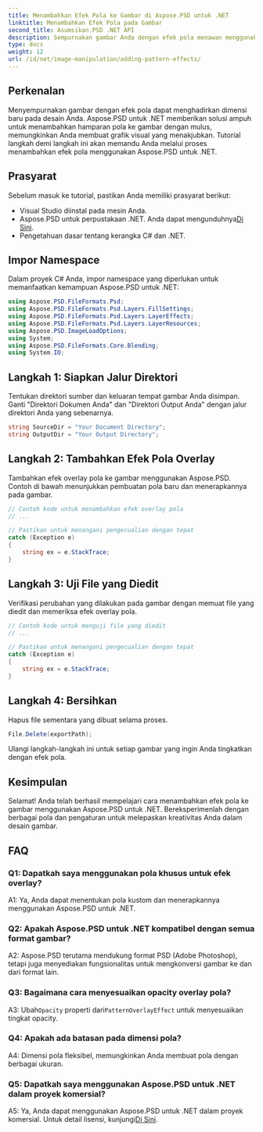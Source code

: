 ```yaml
---
title: Menambahkan Efek Pola ke Gambar di Aspose.PSD untuk .NET
linktitle: Menambahkan Efek Pola pada Gambar
second_title: Asumsikan.PSD .NET API
description: Sempurnakan gambar Anda dengan efek pola menawan menggunakan Aspose.PSD untuk .NET. Ikuti panduan langkah demi langkah kami untuk menambahkan pola khusus dengan lancar.
type: docs
weight: 12
url: /id/net/image-manipulation/adding-pattern-effects/
---
```

## Perkenalan

Menyempurnakan gambar dengan efek pola dapat menghadirkan dimensi baru pada desain Anda. Aspose.PSD untuk .NET memberikan solusi ampuh untuk menambahkan hamparan pola ke gambar dengan mulus, memungkinkan Anda membuat grafik visual yang menakjubkan. Tutorial langkah demi langkah ini akan memandu Anda melalui proses menambahkan efek pola menggunakan Aspose.PSD untuk .NET.

## Prasyarat

Sebelum masuk ke tutorial, pastikan Anda memiliki prasyarat berikut:

- Visual Studio diinstal pada mesin Anda.
-  Aspose.PSD untuk perpustakaan .NET. Anda dapat mengunduhnya[Di Sini](https://releases.aspose.com/psd/net/).
- Pengetahuan dasar tentang kerangka C# dan .NET.

## Impor Namespace

Dalam proyek C# Anda, impor namespace yang diperlukan untuk memanfaatkan kemampuan Aspose.PSD untuk .NET:

```csharp
using Aspose.PSD.FileFormats.Psd;
using Aspose.PSD.FileFormats.Psd.Layers.FillSettings;
using Aspose.PSD.FileFormats.Psd.Layers.LayerEffects;
using Aspose.PSD.FileFormats.Psd.Layers.LayerResources;
using Aspose.PSD.ImageLoadOptions;
using System;
using Aspose.PSD.FileFormats.Core.Blending;
using System.IO;
```

## Langkah 1: Siapkan Jalur Direktori

Tentukan direktori sumber dan keluaran tempat gambar Anda disimpan. Ganti "Direktori Dokumen Anda" dan "Direktori Output Anda" dengan jalur direktori Anda yang sebenarnya.

```csharp
string SourceDir = "Your Document Directory";
string OutputDir = "Your Output Directory";
```

## Langkah 2: Tambahkan Efek Pola Overlay

Tambahkan efek overlay pola ke gambar menggunakan Aspose.PSD. Contoh di bawah menunjukkan pembuatan pola baru dan menerapkannya pada gambar.

```csharp
// Contoh kode untuk menambahkan efek overlay pola
// ...

// Pastikan untuk menangani pengecualian dengan tepat
catch (Exception e)
{
    string ex = e.StackTrace;
}
```

## Langkah 3: Uji File yang Diedit

Verifikasi perubahan yang dilakukan pada gambar dengan memuat file yang diedit dan memeriksa efek overlay pola.

```csharp
// Contoh kode untuk menguji file yang diedit
// ...

// Pastikan untuk menangani pengecualian dengan tepat
catch (Exception e)
{
    string ex = e.StackTrace;
}
```

## Langkah 4: Bersihkan

Hapus file sementara yang dibuat selama proses.

```csharp
File.Delete(exportPath);
```

Ulangi langkah-langkah ini untuk setiap gambar yang ingin Anda tingkatkan dengan efek pola.

## Kesimpulan

Selamat! Anda telah berhasil mempelajari cara menambahkan efek pola ke gambar menggunakan Aspose.PSD untuk .NET. Bereksperimenlah dengan berbagai pola dan pengaturan untuk melepaskan kreativitas Anda dalam desain gambar.

## FAQ

### Q1: Dapatkah saya menggunakan pola khusus untuk efek overlay?

A1: Ya, Anda dapat menentukan pola kustom dan menerapkannya menggunakan Aspose.PSD untuk .NET.

### Q2: Apakah Aspose.PSD untuk .NET kompatibel dengan semua format gambar?

A2: Aspose.PSD terutama mendukung format PSD (Adobe Photoshop), tetapi juga menyediakan fungsionalitas untuk mengkonversi gambar ke dan dari format lain.

### Q3: Bagaimana cara menyesuaikan opacity overlay pola?

 A3: Ubah`Opacity` properti dari`PatternOverlayEffect` untuk menyesuaikan tingkat opacity.

### Q4: Apakah ada batasan pada dimensi pola?

A4: Dimensi pola fleksibel, memungkinkan Anda membuat pola dengan berbagai ukuran.

### Q5: Dapatkah saya menggunakan Aspose.PSD untuk .NET dalam proyek komersial?

A5: Ya, Anda dapat menggunakan Aspose.PSD untuk .NET dalam proyek komersial. Untuk detail lisensi, kunjungi[Di Sini](https://purchase.aspose.com/buy).